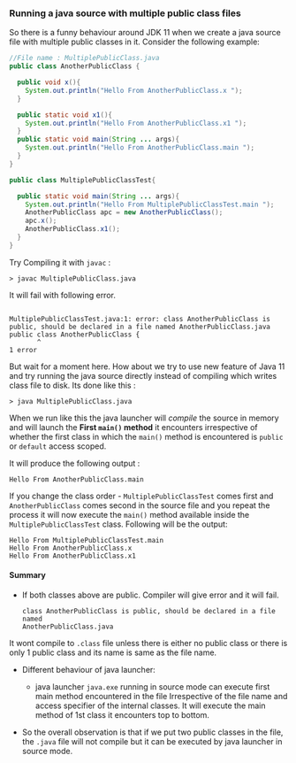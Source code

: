 ### Running a java source with multiple public class files

So there is a funny behaviour around JDK 11 when we create a java source file with multiple public classes in it.
Consider the following example:

```java
//File name : MultiplePublicClass.java
public class AnotherPublicClass { 

  public void x(){
    System.out.println("Hello From AnotherPublicClass.x ");
  }

  public static void x1(){
    System.out.println("Hello From AnotherPublicClass.x1 ");
  }
  public static void main(String ... args){
    System.out.println("Hello From AnotherPublicClass.main ");
  }
}

public class MultiplePublicClassTest{

  public static void main(String ... args){
    System.out.println("Hello From MultiplePublicClassTest.main ");
    AnotherPublicClass apc = new AnotherPublicClass();
    apc.x();
    AnotherPublicClass.x1();
  }
}
```

Try Compiling it with `javac` :  

```dos
> javac MultiplePublicClass.java
```

It will fail with following error.

```dos

MultiplePublicClassTest.java:1: error: class AnotherPublicClass is public, should be declared in a file named AnotherPublicClass.java
public class AnotherPublicClass { 
       ^
1 error
```

But wait for a moment here. How about we try to use new feature of Java 11 and try running the java source directly instead of 
compiling which writes class file to disk. 
Its done like this :

```
> java MultiplePublicClass.java
```

When we run like this the java launcher will _compile_ the source in memory and will launch the **First `main()` method**
it encounters irrespective of whether the first class in which the `main()` method is encountered is `public` or `default` access scoped.

It will produce the following output :
```
Hello From AnotherPublicClass.main 
```
If you change the class order - `MultiplePublicClassTest` comes first and `AnotherPublicClass` comes second in the source file and you repeat the process it will now execute the `main()` method available inside the `MultiplePublicClassTest` class.
Following will be the output:
``` 
Hello From MultiplePublicClassTest.main 
Hello From AnotherPublicClass.x 
Hello From AnotherPublicClass.x1 
```

#### Summary  

* If both classes above are public. Compiler will give error and it will fail.  
    ```
    class AnotherPublicClass is public, should be declared in a file named 
    AnotherPublicClass.java
    ```
It wont compile to `.class` file unless there is either no public class
or there is only 1 public class and its name is same as the file name.

* Different behaviour of java launcher:
    * java launcher `java.exe` running in source mode can execute first main method
    encountered in the file Irrespective of the file name and access specifier of the internal classes.
    It will execute the main method of 1st class it encounters top to bottom.

* So the overall observation is that if we put two public classes in the file,
the `.java` file will not compile but it can be executed by java launcher in source mode.  


<script src="https://utteranc.es/client.js"
        repo="akash11235.github.io"
        issue-term="pathname"
        label="post-comment"
        theme="github-dark-orange"
        crossorigin="anonymous"
        async>

</script>

<!--
<script src="../utterances.js">  

</script>
-->
